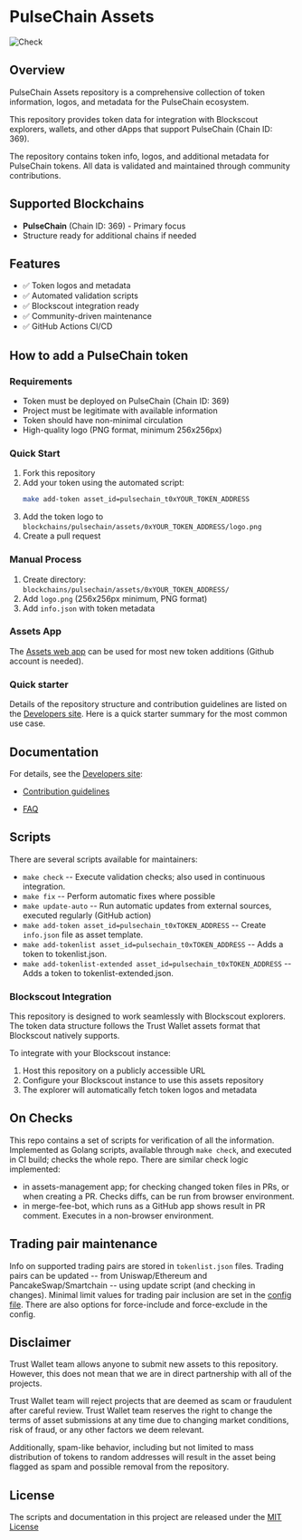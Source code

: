 # PulseChain Assets

![Check](https://github.com/trustwallet/assets/workflows/Check/badge.svg)

## Overview

PulseChain Assets repository is a comprehensive collection of token information, logos, and metadata for the PulseChain ecosystem.

This repository provides token data for integration with Blockscout explorers, wallets, and other dApps that support PulseChain (Chain ID: 369).

The repository contains token info, logos, and additional metadata for PulseChain tokens. All data is validated and maintained through community contributions.

## Supported Blockchains

- **PulseChain** (Chain ID: 369) - Primary focus
- Structure ready for additional chains if needed

## Features

- ✅ Token logos and metadata
- ✅ Automated validation scripts
- ✅ Blockscout integration ready
- ✅ Community-driven maintenance
- ✅ GitHub Actions CI/CD

## How to add a PulseChain token

### Requirements
- Token must be deployed on PulseChain (Chain ID: 369)
- Project must be legitimate with available information
- Token should have non-minimal circulation
- High-quality logo (PNG format, minimum 256x256px)

### Quick Start
1. Fork this repository
2. Add your token using the automated script:
   ```bash
   make add-token asset_id=pulsechain_t0xYOUR_TOKEN_ADDRESS
   ```
3. Add the token logo to `blockchains/pulsechain/assets/0xYOUR_TOKEN_ADDRESS/logo.png`
4. Create a pull request

### Manual Process
1. Create directory: `blockchains/pulsechain/assets/0xYOUR_TOKEN_ADDRESS/`
2. Add `logo.png` (256x256px minimum, PNG format)
3. Add `info.json` with token metadata

### Assets App

The [Assets web app](https://assets.trustwallet.com) can be used for most new token additions (Github account is needed).

### Quick starter

Details of the repository structure and contribution guidelines are listed on the
[Developers site](https://developer.trustwallet.com/listing-new-assets/new-asset).
Here is a quick starter summary for the most common use case.


## Documentation

For details, see the [Developers site](https://developer.trustwallet.com):

- [Contribution guidelines](https://developer.trustwallet.com/listing-new-assets/repository_details)

- [FAQ](https://developer.trustwallet.com/listing-new-assets/faq)

## Scripts

There are several scripts available for maintainers:

- `make check` -- Execute validation checks; also used in continuous integration.
- `make fix` -- Perform automatic fixes where possible
- `make update-auto` -- Run automatic updates from external sources, executed regularly (GitHub action)
- `make add-token asset_id=pulsechain_t0xTOKEN_ADDRESS` -- Create `info.json` file as asset template.
- `make add-tokenlist asset_id=pulsechain_t0xTOKEN_ADDRESS` -- Adds a token to tokenlist.json.
- `make add-tokenlist-extended asset_id=pulsechain_t0xTOKEN_ADDRESS` -- Adds a token to tokenlist-extended.json.

### Blockscout Integration

This repository is designed to work seamlessly with Blockscout explorers. The token data structure follows the Trust Wallet assets format that Blockscout natively supports.

To integrate with your Blockscout instance:

1. Host this repository on a publicly accessible URL
2. Configure your Blockscout instance to use this assets repository
3. The explorer will automatically fetch token logos and metadata

## On Checks

This repo contains a set of scripts for verification of all the information. Implemented as Golang scripts, available through `make check`, and executed in CI build; checks the whole repo.
There are similar check logic implemented:

- in assets-management app; for checking changed token files in PRs, or when creating a PR.  Checks diffs, can be run from browser environment.
- in merge-fee-bot, which runs as a GitHub app shows result in PR comment. Executes in a non-browser environment.

## Trading pair maintenance

Info on supported trading pairs are stored in `tokenlist.json` files.
Trading pairs can be updated --
from Uniswap/Ethereum and PancakeSwap/Smartchain -- using update script (and checking in changes).
Minimal limit values for trading pair inclusion are set in the [config file](https://github.com/trustwallet/assets/blob/master/.github/assets.config.yaml).
There are also options for force-include and force-exclude in the config.

## Disclaimer

Trust Wallet team allows anyone to submit new assets to this repository. However, this does not mean that we are in direct partnership with all of the projects.

Trust Wallet team will reject projects that are deemed as scam or fraudulent after careful review.
Trust Wallet team reserves the right to change the terms of asset submissions at any time due to changing market conditions, risk of fraud, or any other factors we deem relevant.

Additionally, spam-like behavior, including but not limited to mass distribution of tokens to random addresses will result in the asset being flagged as spam and possible removal from the repository.

## License

The scripts and documentation in this project are released under the [MIT License](LICENSE)
